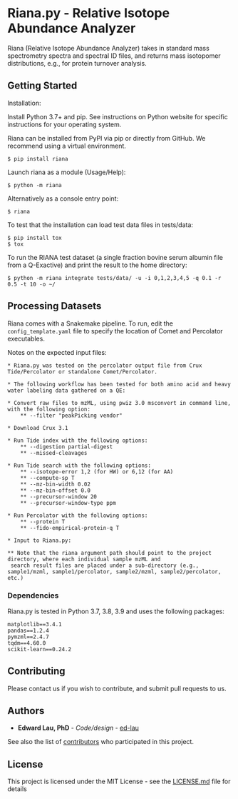 # Riana.py - Relative Isotope Abundance Analyzer

Riana (Relative Isotope Abundance Analyzer) takes in standard mass spectrometry spectra and spectral ID files,
and returns mass isotopomer distributions, e.g., for protein turnover analysis.


## Getting Started

Installation:

Install Python 3.7+ and pip. See instructions on Python website for specific instructions for your operating system.

Riana can be installed from PyPI via pip or directly from GitHub. We recommend using a virtual environment.

    $ pip install riana

Launch riana as a module (Usage/Help):
	
	$ python -m riana

Alternatively as a console entry point:

    $ riana
    
To test that the installation can load test data files in tests/data:

    $ pip install tox
    $ tox

To run the RIANA test dataset (a single fraction bovine serum albumin file from a Q-Exactive) and print the result
to the home directory:

    $ python -m riana integrate tests/data/ -u -i 0,1,2,3,4,5 -q 0.1 -r 0.5 -t 10 -o ~/

## Processing Datasets

Riana comes with a Snakemake pipeline. To run, edit the `config_template.yaml` file
to specify the location of Comet and Percolator executables. 

Notes on the expected input files:

	* Riana.py was tested on the percolator output file from Crux Tide/Percolator or standalone Comet/Percolator.

	* The following workflow has been tested for both amino acid and heavy water labeling data gathered on a QE:

	* Convert raw files to mzML, using pwiz 3.0 msconvert in command line, with the following option:
		** --filter "peakPicking vendor"

	* Download Crux 3.1

	* Run Tide index with the following options:
	    ** --digestion partial-digest
	    ** --missed-cleavages

	* Run Tide search with the following options:
		** --isotope-error 1,2 (for HW) or 6,12 (for AA)
		** --compute-sp T
		** --mz-bin-width 0.02
		** --mz-bin-offset 0.0
		** --precursor-window 20
		** --precursor-window-type ppm

	* Run Percolator with the following options:
		** --protein T
		** --fido-empirical-protein-q T

    * Input to Riana.py:

    ** Note that the riana argument path should point to the project directory, where each individual sample mzML and
     search result files are placed under a sub-directory (e.g., sample1/mzml, sample1/percolator, sample2/mzml, sample2/percolator, etc.)
	

### Dependencies

Riana.py is tested in Python 3.7, 3.8, 3.9 and uses the following packages:

```
matplotlib==3.4.1
pandas==1.2.4
pymzml==2.4.7
tqdm==4.60.0
scikit-learn==0.24.2
```


## Contributing

Please contact us if you wish to contribute, and submit pull requests to us.


## Authors

* **Edward Lau, PhD** - *Code/design* - [ed-lau](https://github.com/ed-lau)

See also the list of [contributors](https://github.com/Molecular-Proteomics/riana/graphs/contributors) who participated in this project.


## License

This project is licensed under the MIT License - see the [LICENSE.md](https://github.com/Molecular-Proteomics/riana/blob/master/LICENSE.md) file for details


